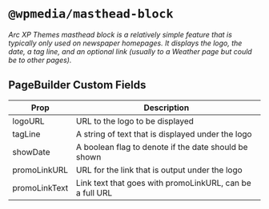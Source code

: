 # `@wpmedia/masthead-block`

_Arc XP Themes masthead block is a relatively simple feature that is typically only used on newspaper homepages. It displays the logo, the date, a tag line, and an optional link (usually to a Weather page but could be to other pages)._

## PageBuilder Custom Fields

| **Prop**      | **Description**                                          |
| ------------- | -------------------------------------------------------- |
| logoURL       | URL to the logo to be displayed                          |
| tagLine       | A string of text that is displayed under the logo        |
| showDate      | A boolean flag to denote if the date should be shown     |
| promoLinkURL  | URL for the link that is output under the logo           |
| promoLinkText | Link text that goes with promoLinkURL, can be a full URL |
